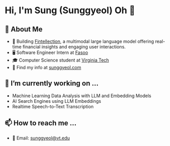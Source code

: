 # Hi, I'm Sung (Sunggyeol) Oh 👋

## :book: About Me
- 🧹 Building [Fintellection](https://github.com/Fintellection/), a multimodal large language model offering real-time financial insights and engaging user interactions.
- 🖥️ Software Engineer Intern at [Fasoo](https://www.fasoo.com)
- 🎓 Computer Science student at [Virginia Tech](https://www.vt.edu)
- :link: Find my info at [sunggyeol.com](https://www.sunggyeol.com)

## 🌱 I’m currently working on ...
- Machine Learning Data Analysis with LLM and Embedding Models
- AI Search Engines using LLM Embeddings
- Realtime Speech-to-Text Transcription

## 📫 How to reach me ...
- :email: Email: sunggyeol@vt.edu

